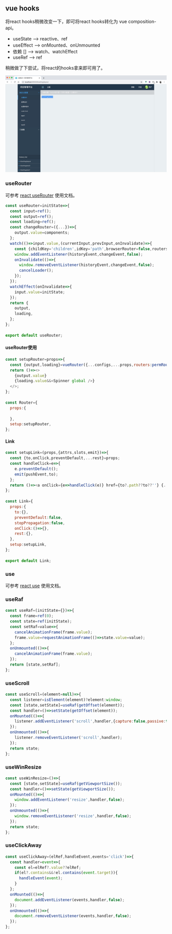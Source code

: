 ## vue hooks

将react hooks稍微改变一下，即可将react hooks转化为 vue composition-api。

- useState --> reactive、ref
- useEffect --> onMounted、onUnmounted
- 依赖 [] --> watch、watchEffect
- useRef --> ref

稍微做了下尝试，将react的hooks拿来即可用了。

![layout](./layout.png)

### useRouter

可参考 [react useRouter](../router/useRouter.md) 使用文档。

```js
const useRouter=initState=>{
  const input=ref();
  const output=ref();
  const loading=ref();
  const changeRouter=({...})=>{
    output.value=components;
  };
  watch(()=>input.value,(currentInput,prevInput,onInvalidate)=>{
    const {childKey='children',idKey='path',browserRouter=false,routers=[],basepath='',exact=false,...rest}=currentInput;
    window.addEventListener(historyEvent,changeEvent,false);
    onInvalidate(()=>{
      window.removeEventListener(historyEvent,changeEvent,false);
      cancelLoader();
    });
  });
  watchEffect(onInvalidate=>{
    input.value=initState;
  });
  return {
    output,
    loading,
  };
};

export default useRouter;

```

#### useRouter使用

```js
const setupRouter=props=>{
  const {output,loading}=vueRouter({...configs,...props,routers:permRouter(routers(list),permission),title});
  return ()=><>
    {output.value}
    {loading.value&&<Spinner global />}
  </>;
};

const Router={
  props:{
    
  },
  setup:setupRouter,
};

```

#### Link

```js
const setupLink=(props,{attrs,slots,emit})=>{
  const {to,onClick,preventDefault,...rest}=props;
  const handleClick=e=>{
    e.preventDefault();
    emit(pushEvent,to);
  };
  return ()=><a onClick={e=>handleClick(e)} href={to?.path??to??''} {...rest}>{slots.default()}</a>;
};

const Link={
  props:{
    to:{},
    preventDefault:false,
    stopPropagation:false,
    onClick:()=>{},
    rest:{},
  },
  setup:setupLink,
};

export default Link;

```


### use

可参考 [react use](../use/use.md) 使用文档。

### useRaf

```js
const useRaf=(initState={})=>{
  const frame=ref(0);
  const state=ref(initState);
  const setRaf=value=>{
    cancelAnimationFrame(frame.value);
    frame.value=requestAnimationFrame(()=>state.value=value);
  };
  onUnmounted(()=>{
    cancelAnimationFrame(frame.value);
  });
  return [state,setRaf];
};

```

### useScroll

```js
const useScroll=(element=null)=>{
  const listener=isElement(element)?element:window;
  const [state,setState]=useRaf(getOffset(element));
  const handler=()=>setState(getOffset(element));
  onMounted(()=>{
    listener.addEventListener('scroll',handler,{capture:false,passive:true});
  });
  onUnmounted(()=>{
    listener.removeEventListener('scroll',handler);
  });
  return state;
};

```

### useWinResize

```js
const useWinResize=()=>{
  const [state,setState]=useRaf(getViewportSize());
  const handler=()=>setState(getViewportSize());
  onMounted(()=>{
    window.addEventListener('resize',handler,false);
  });
  onUnmounted(()=>{
    window.removeEventListener('resize',handler,false);
  });
  return state;
};

```

### useClickAway

```js
const useClickAway=(elRef,handleEvent,events='click')=>{
  const handler=event=>{
    const el=elRef?.value??elRef;
    if(el?.contains&&!el.contains(event.target)){
      handleEvent(event);
    }
  };
  onMounted(()=>{
    document.addEventListener(events,handler,false);
  });
  onUnmounted(()=>{
    document.removeEventListener(events,handler,false);
  });
};

```







